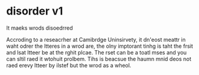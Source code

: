 # disorder v1
 
It maeks wrods disoedrred

Accroding to a reseacrher at Camibrdge Uninsirvety, it dn'eost meattr in waht odrer the ltteres in a wrod are, the olny imptorant tinhg is taht the frsit and lsat ltteer be at the rghit plcae. The rset can be a toatl mses and you can sltil raed it wtohuit prolbem. Tihs is beacsue the haumn mnid deos not raed erevy ltteer by ilstef but the wrod as a wheol.

